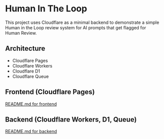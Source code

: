 # Human In The Loop

This project uses Cloudflare as a minimal backend to demonstrate a simple Human in the Loop review system for AI prompts that get flagged for Human Review.

## Architecture
- Cloudflare Pages
- Cloudflare Workers
- Cloudflare D1
- Cloudflare Queue

## Frontend (Cloudflare Pages)
[README.md for frontend](./frontend/README.md)

## Backend (Cloudflare Workers, D1, Queue)
[README.md for backend](./backend/README.md)